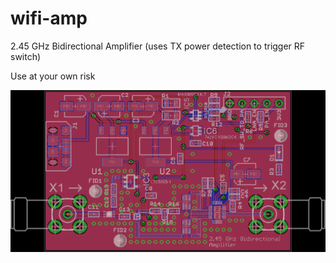 # wifi-amp
2.45 GHz Bidirectional Amplifier (uses TX power detection to trigger RF switch)

Use at your own risk

![Board Image](boardimage.png?raw=true "Title")
